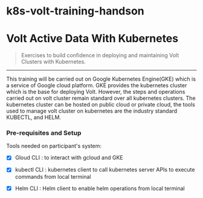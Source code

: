 # k8s-volt-training-handson

# Volt Active Data With Kubernetes
> Exercises to build confidence in deploying and maintaining Volt Clusters with Kubernetes.
---

This training will be carried out on Google Kubernetes Engine(GKE) which is a service of Google cloud platform. GKE provides the kubernetes cluster which is the base for deploying Volt. However, the steps and operations carried out on volt cluster remain standard over all kubernetes clusters. The kubernetes cluster can be hosted on public cloud or private cloud, the tools used to manage volt cluster on kubernetes are the industry standard KUBECTL, and HELM.

### Pre-requisites and Setup

Tools needed on participant's system:
- [x] Gloud CLI : to interact with gcloud and GKE 
- [x] kubectl CLI : kubernetes client to call kubernetes server APIs to execute commands from local terminal
- [x] Helm CLI : Helm client to enable helm operations from local terminal

